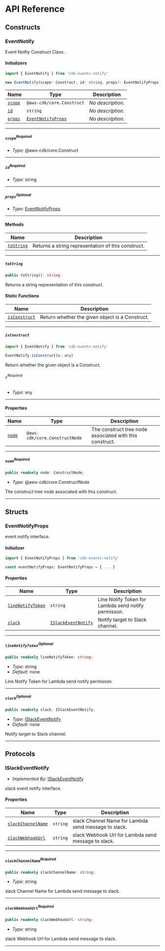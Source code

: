 # API Reference <a name="API Reference" id="api-reference"></a>

## Constructs <a name="Constructs" id="Constructs"></a>

### EventNotify <a name="EventNotify" id="cdk-events-notify.EventNotify"></a>

Event Notfiy Construct Class.

#### Initializers <a name="Initializers" id="cdk-events-notify.EventNotify.Initializer"></a>

```typescript
import { EventNotify } from 'cdk-events-notify'

new EventNotify(scope: Construct, id: string, props?: EventNotifyProps)
```

| **Name** | **Type** | **Description** |
| --- | --- | --- |
| <code><a href="#cdk-events-notify.EventNotify.Initializer.parameter.scope">scope</a></code> | <code>@aws-cdk/core.Construct</code> | *No description.* |
| <code><a href="#cdk-events-notify.EventNotify.Initializer.parameter.id">id</a></code> | <code>string</code> | *No description.* |
| <code><a href="#cdk-events-notify.EventNotify.Initializer.parameter.props">props</a></code> | <code><a href="#cdk-events-notify.EventNotifyProps">EventNotifyProps</a></code> | *No description.* |

---

##### `scope`<sup>Required</sup> <a name="scope" id="cdk-events-notify.EventNotify.Initializer.parameter.scope"></a>

- *Type:* @aws-cdk/core.Construct

---

##### `id`<sup>Required</sup> <a name="id" id="cdk-events-notify.EventNotify.Initializer.parameter.id"></a>

- *Type:* string

---

##### `props`<sup>Optional</sup> <a name="props" id="cdk-events-notify.EventNotify.Initializer.parameter.props"></a>

- *Type:* <a href="#cdk-events-notify.EventNotifyProps">EventNotifyProps</a>

---

#### Methods <a name="Methods" id="Methods"></a>

| **Name** | **Description** |
| --- | --- |
| <code><a href="#cdk-events-notify.EventNotify.toString">toString</a></code> | Returns a string representation of this construct. |

---

##### `toString` <a name="toString" id="cdk-events-notify.EventNotify.toString"></a>

```typescript
public toString(): string
```

Returns a string representation of this construct.

#### Static Functions <a name="Static Functions" id="Static Functions"></a>

| **Name** | **Description** |
| --- | --- |
| <code><a href="#cdk-events-notify.EventNotify.isConstruct">isConstruct</a></code> | Return whether the given object is a Construct. |

---

##### `isConstruct` <a name="isConstruct" id="cdk-events-notify.EventNotify.isConstruct"></a>

```typescript
import { EventNotify } from 'cdk-events-notify'

EventNotify.isConstruct(x: any)
```

Return whether the given object is a Construct.

###### `x`<sup>Required</sup> <a name="x" id="cdk-events-notify.EventNotify.isConstruct.parameter.x"></a>

- *Type:* any

---

#### Properties <a name="Properties" id="Properties"></a>

| **Name** | **Type** | **Description** |
| --- | --- | --- |
| <code><a href="#cdk-events-notify.EventNotify.property.node">node</a></code> | <code>@aws-cdk/core.ConstructNode</code> | The construct tree node associated with this construct. |

---

##### `node`<sup>Required</sup> <a name="node" id="cdk-events-notify.EventNotify.property.node"></a>

```typescript
public readonly node: ConstructNode;
```

- *Type:* @aws-cdk/core.ConstructNode

The construct tree node associated with this construct.

---


## Structs <a name="Structs" id="Structs"></a>

### EventNotifyProps <a name="EventNotifyProps" id="cdk-events-notify.EventNotifyProps"></a>

event notify interface.

#### Initializer <a name="Initializer" id="cdk-events-notify.EventNotifyProps.Initializer"></a>

```typescript
import { EventNotifyProps } from 'cdk-events-notify'

const eventNotifyProps: EventNotifyProps = { ... }
```

#### Properties <a name="Properties" id="Properties"></a>

| **Name** | **Type** | **Description** |
| --- | --- | --- |
| <code><a href="#cdk-events-notify.EventNotifyProps.property.lineNotifyToken">lineNotifyToken</a></code> | <code>string</code> | Line Notify Token for Lambda send notify permisson. |
| <code><a href="#cdk-events-notify.EventNotifyProps.property.slack">slack</a></code> | <code><a href="#cdk-events-notify.ISlackEventNotify">ISlackEventNotify</a></code> | Notify target to Slack channel. |

---

##### `lineNotifyToken`<sup>Optional</sup> <a name="lineNotifyToken" id="cdk-events-notify.EventNotifyProps.property.lineNotifyToken"></a>

```typescript
public readonly lineNotifyToken: string;
```

- *Type:* string
- *Default:* none

Line Notify Token for Lambda send notify permisson.

---

##### `slack`<sup>Optional</sup> <a name="slack" id="cdk-events-notify.EventNotifyProps.property.slack"></a>

```typescript
public readonly slack: ISlackEventNotify;
```

- *Type:* <a href="#cdk-events-notify.ISlackEventNotify">ISlackEventNotify</a>
- *Default:* none

Notify target to Slack channel.

---


## Protocols <a name="Protocols" id="Protocols"></a>

### ISlackEventNotify <a name="ISlackEventNotify" id="cdk-events-notify.ISlackEventNotify"></a>

- *Implemented By:* <a href="#cdk-events-notify.ISlackEventNotify">ISlackEventNotify</a>

slack event notify interface.


#### Properties <a name="Properties" id="Properties"></a>

| **Name** | **Type** | **Description** |
| --- | --- | --- |
| <code><a href="#cdk-events-notify.ISlackEventNotify.property.slackChannelName">slackChannelName</a></code> | <code>string</code> | slack Channel Name for Lambda send message to slack. |
| <code><a href="#cdk-events-notify.ISlackEventNotify.property.slackWebhookUrl">slackWebhookUrl</a></code> | <code>string</code> | slack Webhook Url for Lambda send message to slack. |

---

##### `slackChannelName`<sup>Required</sup> <a name="slackChannelName" id="cdk-events-notify.ISlackEventNotify.property.slackChannelName"></a>

```typescript
public readonly slackChannelName: string;
```

- *Type:* string

slack Channel Name for Lambda send message to slack.

---

##### `slackWebhookUrl`<sup>Required</sup> <a name="slackWebhookUrl" id="cdk-events-notify.ISlackEventNotify.property.slackWebhookUrl"></a>

```typescript
public readonly slackWebhookUrl: string;
```

- *Type:* string

slack Webhook Url for Lambda send message to slack.

---

